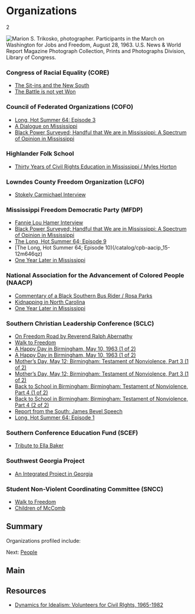 # Organizations

2

![Marion S. Trikosko, photographer. Participants in the March on Washington for Jobs and Freedom, August 28, 1963. U.S. News & World Report Magazine Photograph Collection, Prints and Photographs Division, Library of Congress.](https://s3.amazonaws.com/americanarchive.org/exhibits/CivilRights_Organizations.jpg "Marion S. Trikosko, photographer. Participants in the March on Washington for Jobs and Freedom, August 28, 1963. U.S. News & World Report Magazine Photograph Collection, Prints and Photographs Division, Library of Congress.")

### Congress of Racial Equality (CORE)

-	[The Sit-ins and the New South](/catalog/cpb-aacip_28-br8mc8rr6z)
-	[The Battle is not yet Won](/catalog/cpb-aacip_28-2z12n4zs1w)

### Council of Federated Organizations (COFO)

- [Long, Hot Summer 64: Episode 3](/catalog/cpb-aacip_15-02c86fs0)
- [A Dialogue on Mississippi](/catalog/cpb-aacip_15-945qgb91)
- [Black Power Surveyed; Handful that We are in Mississippi: A Spectrum of Opinion in Mississippi](/catalog/cpb-aacip_15-9cj87k60)

### Highlander Folk School

- [Thirty Years of Civil Rights Education in Mississippi / Myles Horton](/catalog/cpb-aacip_28-xp6tx35q0h)

### Lowndes County Freedom Organization (LCFO)

-  [Stokely Carmichael Interview](/catalog/cpb-aacip_28-zw18k75h85)

### Mississippi Freedom Democratic Party (MFDP)

- [Fannie Lou Hamer Interview](/catalog/cpb-aacip_28-bg2h70895r)
- [Black Power Surveyed; Handful that We are in Mississippi: A Spectrum of Opinion in Mississippi](/catalog/cpb-aacip_15-9cj87k60)
- [The Long, Hot Summer 64; Episode 9](/catalog/cpb-aacip_15-12m646qz)
- [The Long, Hot Summer 64; Episode 10)(/catalog/cpb-aacip_15-12m646qz)
- [One Year Later in Mississippi](/catalog/cpb-aacip_15-88qc028z)

### National Association for the Advancement of Colored People (NAACP)

- [Commentary of a Black Southern Bus Rider / Rosa Parks](/catalog/cpb-aacip_28-kw57d2qp45)
- [Kidnapping in North Carolina](/catalog/cpb-aacip_28-h707w67k6x)
- [One Year Later in Mississippi](/catalog/cpb-aacip_15-88qc028z)

### Southern Christian Leadership Conference (SCLC) 

- [On Freedom Road by Reverend Ralph Abernathy](/catalog/cpb-aacip_28-cz3222rk4w)
- [Walk to Freedom](/catalog/cpb-aacip_28-m61bk17469)
-	[A Happy Day in Birmingham, May 10, 1963 (1 of 2)](/catalog/cpb-aacip_500-r785p02p)
-	[A Happy Day in Birmingham, May 10, 1963 (1 of 2)](/catalog/cpb-aacip_500-m9023j32)
-	[Mother’s Day, May 12; Birmingham: Testament of Nonviolence, Part 3 (1 of 2)](/catalog/cpb-aacip_500-ff3m1j0m)
-	[Mother’s Day, May 12; Birmingham: Testament of Nonviolence, Part 3 (1 of 2)](/catalog/cpb-aacip_500-cj87n27n) 
-	[Back to School in Birmingham; Birmingham: Testament of Nonviolence, Part 4 (1 of 2)](/catalog/cpb-aacip_500-jq0svz1h)
-	[Back to School in Birmingham; Birmingham: Testament of Nonviolence, Part 4 (2 of 2)](/catalog/cpb-aacip_500-z60c1503)
- [Report from the South: James Bevel Speech](/catalog/cpb-aacip_28-j09w08ws94)
- [Long, Hot Summer 64: Episode 1](/catalog/cpb-aacip_15-50tqk2fw)

### Southern Conference Education Fund (SCEF)

- [Tribute to Ella Baker](/catalog/cpb-aacip_28-125q814w5v)

### Southwest Georgia Project

- [An Integrated Project in Georgia](/catalog/cpb-aacip_28-mk6542jr2r)

### Student Non-Violent Coordinating Committee (SNCC)

- [Walk to Freedom](/catalog/cpb-aacip_28-m61bk17469)
- [Children of McComb](/catalog/cpb-aacip_28-sj19k46b34)

## Summary

Organizations profiled include: 

Next: [People](/exhibits/civil-rights/people)

## Main

## Resources

- [Dynamics for Idealism: Volunteers for Civil RIghts, 1965-1982](http://www.disc.wisc.edu/archive/idealism/)
